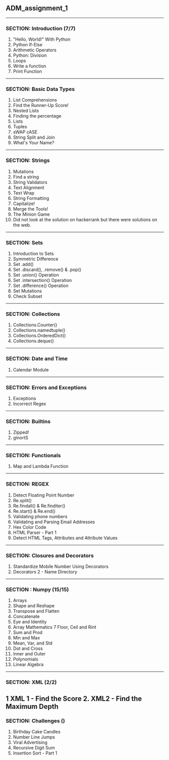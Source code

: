 ## ADM_assignment_1
---
### SECTION: Introduction (7/7)
1. "Hello, World!" With Python
2. Python If-Else
3. Arithmetic Operators
4. Python: Division
5. Loops
6. Write a function
7. Print Function
---

### SECTION: Basic Data Types
1. List Comprehensions
2. Find the Runner-Up Score!
3. Nested Lists
4. Finding the percentage
5. Lists
6. Tuples
7. sWAP cASE
8. String Split and Join
9. What's Your Name?
---

### SECTION: Strings
1. Mutations
2. Find a string
3. String Validators
4. Text Alignment
5. Text Wrap
6. String Formatting
7. Capitalize!
8. Merge the Tools!
9. The Minion Game
10. Did not look at the solution on hackerrank but there were solutions on the web. 
---

### SECTION: Sets
1. Introduction to Sets
2. Symmetric Difference
3. Set .add()
4. Set .discard(), .remove() & .pop()
5. Set .union() Operation
6. Set .intersection() Operation
7. Set .difference() Operation
8. Set Mutations
9. Check Subset
---

### SECTION: Collections
1. Collections.Counter()
2. Collections.namedtuple()
3. Collections.OrderedDict()
4. Collections.deque()
---

### SECTION: Date and Time
1. Calendar Module
---

### SECTION: Errors and Exceptions
1. Exceptions        
2. Incorrect Regex 
---

### SECTION: Builtins
1. Zipped!
2. ginortS
---

### SECTION: Functionals
1. Map and Lambda Function
---

### SECTION: REGEX
1. Detect Floating Point Number
2. Re.split()
3. Re.findall() & Re.finditer()
4. Re.start() & Re.end()
5. Validating phone numbers
6. Validating and Parsing Email Addresses
7. Hex Color Code
8. HTML Parser - Part 1
9. Detect HTML Tags, Attributes and Attribute Values
---

### SECTION: Closures and Decorators
1. Standardize Mobile Number Using Decorators
2. Decorators 2 - Name Directory
---

### SECTION : Numpy (15/15)
1. Arrays
2. Shape and Reshape
3. Transpose and Flatten
4. Concatenate
5. Eye and Identity
6. Array Mathematics
7 Floor, Ceil and Rint
8. Sum and Prod
9. Min and Max
10. Mean, Var, and Std
11. Dot and Cross
12. Inner and Outer
13. Polynomials
14. Linear Algebra
---

### SECTION: XML (2/2)
1 XML 1 - Find the Score
2. XML2 - Find the Maximum Depth
---

### SECTION: Challenges ()
1. Birthday Cake Candles
2. Number Line Jumps
3. Viral Advertising
4. Recursive Digit Sum
5. Insertion Sort - Part 1
